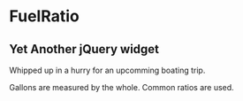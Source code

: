 # FuelRatio
## Yet Another jQuery widget

Whipped up in a hurry for an upcomming boating trip.

Gallons are measured by the whole. Common ratios are used.
